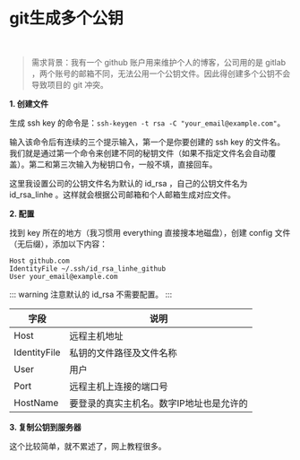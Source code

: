 <!--
 * @Description: 
 * @Author: 林河
 * @Date: 2020-05-23 18:39:17
 * @LastEditTime: 2020-05-23 19:11:05
 * @LastEditors: 林河
--> 
# git生成多个公钥
<br />

> 需求背景：我有一个 github 账户用来维护个人的博客，公司用的是 gitlab ，两个账号的邮箱不同，无法公用一个公钥文件。因此得创建多个公钥不会导致项目的 git 冲突。

**1. 创建文件**

生成 ssh key 的命令是：`ssh-keygen -t rsa -C "your_email@example.com"`。

输入该命令后有连续的三个提示输入，第一个是你要创建的 ssh key 的文件名。我们就是通过第一个命令来创建不同的秘钥文件（如果不指定文件名会自动覆盖）。第二和第三次输入为秘钥口令，一般不填，直接回车。

这里我设置公司的公钥文件名为默认的 id_rsa ，自己的公钥文件名为 id_rsa_linhe 。这样就会根据公司邮箱和个人邮箱生成对应文件。

**2. 配置**

找到 key 所在的地方（我习惯用 everything 直接搜本地磁盘），创建 config 文件（无后缀），添加以下内容：

```
Host github.com
IdentityFile ~/.ssh/id_rsa_linhe_github
User your_email@example.com
```

::: warning
注意默认的 id_rsa 不需要配置。
:::

| 字段 | 说明 |
| -- | -- |
| Host | 远程主机地址 |
| IdentityFile | 私钥的文件路径及文件名称 |
| User | 用户 |
| Port | 远程主机上连接的端口号 |
| HostName | 要登录的真实主机名。数字IP地址也是允许的 |


**3. 复制公钥到服务器**

这个比较简单，就不累述了，网上教程很多。




